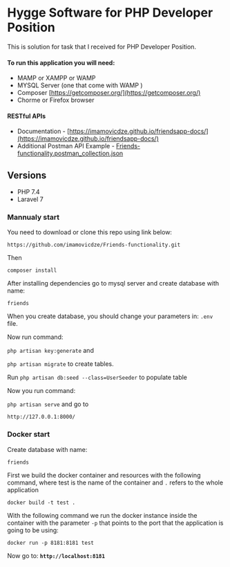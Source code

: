 # Hygge Software for PHP Developer Position 

This is solution for task that I received for PHP Developer Position.

#### To run this application you will need:
- MAMP or XAMPP or WAMP
- MYSQL Server (one that come with WAMP ) 
- Composer [https://getcomposer.org/](https://getcomposer.org/)
- Chorme or Firefox browser

#### RESTful APIs
- Documentation - [https://imamovicdze.github.io/friendsapp-docs/](https://imamovicdze.github.io/friendsapp-docs/)
- Additional Postman API Example - [Friends-functionality.postman_collection.json](https://github.com/imamovicdze/Friends-functionality/blob/master/Friends-functionality.postman_collection.json)

## Versions
* PHP 7.4
* Laravel 7

### Mannualy start

You need to download or clone this repo using link below:

`https://github.com/imamovicdze/Friends-functionality.git`

Then

`composer install`

After installing dependencies go to mysql server and create database with name:

`friends`

When you create database, you should change your parameters in: `.env` file.

Now run command:
 
`php artisan key:generate` and 
 
`php artisan migrate` to create tables.

Run `php artisan db:seed --class=UserSeeder` to populate table 

Now you run command: 

`php artisan serve` and go to 

`http://127.0.0.1:8000/`

### Docker start

Create database with name:

`friends`

First we build the docker container and resources with the following command, where test is the name of the container
and `.` refers to the whole application

`docker build -t test .`

With the following command we run the docker instance inside the container with the parameter `-p`
that points to the port that the application is going to be using:

`docker run -p 8181:8181 test`

Now go to: **`http://localhost:8181`**
